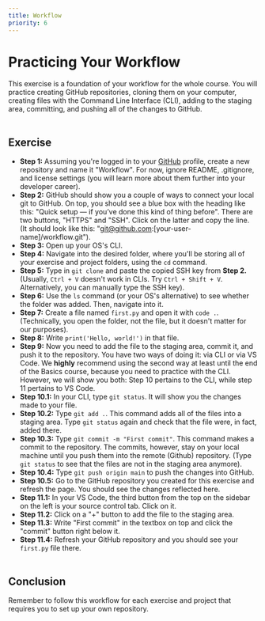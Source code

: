 ```yaml
---
title: Workflow
priority: 6
---
```


# Practicing Your Workflow

This exercise is a foundation of your workflow for the whole course. You will practice creating GitHub repositories, cloning them on your computer, creating files with the Command Line Interface (CLI), adding to the staging area, committing, and pushing all of the changes to GitHub.
<br><br>

## Exercise

- <b>Step 1:</b> Assuming you're logged in to your [GitHub](https://github.com) profile, create a new repository and name it "Workflow". For now, ignore README, .gitignore, and license settings (you will learn more about them further into your developer career).
- <b>Step 2:</b> GitHub should show you a couple of ways to connect your local git to GitHub. On top, you should see a blue box with the heading like this: "Quick setup — if you’ve done this kind of thing before". There are two buttons, "HTTPS" and "SSH". Click on the latter and copy the line. (It should look like this: "git@github.com:[your-user-name]/workflow.git").
- <b>Step 3:</b> Open up your OS's CLI.
- <b>Step 4:</b> Navigate into the desired folder, where you'll be storing all of your exercise and project folders, using the `cd` command.
- <b>Step 5:</b> Type in `git clone` and paste the copied SSH key from <b>Step 2.</b> (Usually, `Ctrl + V` doesn't work in CLIs. Try `Ctrl + Shift + V`. Alternatively, you can manually type the SSH key).
- <b>Step 6:</b> Use the `ls` command (or your OS's alternative) to see whether the folder was added. Then, navigate into it.
- <b>Step 7:</b> Create a file named `first.py` and open it with `code .`. (Technically, you open the folder, not the file, but it doesn't matter for our purposes).
- <b>Step 8:</b> Write `print('Hello, world!')` in that file.
- <b>Step 9:</b> Now you need to add the file to the staging area, commit it, and push it to the repository. You have two ways of doing it: via CLI or via VS Code. We <b>highly</b> recommend using the second way at least until the end of the Basics course, because you need to practice with the CLI. However, we will show you both: Step 10 pertains to the CLI, while step 11 pertains to VS Code.
- <b>Step 10.1:</b> In your CLI, type `git status`. It will show you the changes made to your file.
- <b>Step 10.2:</b> Type `git add .`. This command adds all of the files into a staging area. Type `git status` again and check that the file were, in fact, added there.
- <b>Step 10.3:</b> Type `git commit -m "First commit"`. This command makes a commit to the repository. The commits, however, stay on your local machine until you push them into the remote (Github) repository. (Type `git status` to see that the files are not in the staging area anymore).
- <b>Step 10.4:</b> Type `git push origin main` to push the changes into GitHub.
- <b>Step 10.5:</b> Go to the GitHub repository you created for this exercise and refresh the page. You should see the changes reflected here.
- <b>Step 11.1:</b> In your VS Code, the third button from the top on the sidebar on the left is your source control tab. Click on it.
- <b>Step 11.2:</b> Click on a "+" button to add the file to the staging area.
- <b>Step 11.3:</b> Write "First commit" in the textbox on top and click the "commit" button right below it.
- <b>Step 11.4:</b> Refresh your GitHub repository and you should see your `first.py` file there.
  <br><br>

## Conclusion

Remember to follow this workflow for each exercise and project that requires you to set up your own repository.
